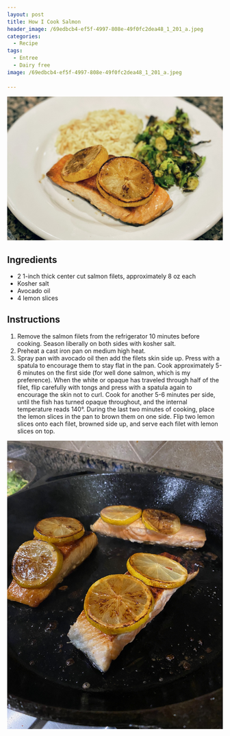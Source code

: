 ```yaml
---
layout: post
title: How I Cook Salmon
header_image: /69edbcb4-ef5f-4997-808e-49f0fc2dea48_1_201_a.jpeg
categories:
  - Recipe
tags:
  - Entree
  - Dairy free
image: /69edbcb4-ef5f-4997-808e-49f0fc2dea48_1_201_a.jpeg

---
```


![Image of How I Cook Salmon.](/upload//69edbcb4-ef5f-4997-808e-49f0fc2dea48_1_201_a.jpeg)

## Ingredients

- 2 1-inch thick center cut salmon filets, approximately 8 oz each
- Kosher salt
- Avocado oil
- 4 lemon slices

## Instructions

1. Remove the salmon filets from the refrigerator 10 minutes before cooking. Season liberally on both sides with kosher salt. 
1. Preheat a cast iron pan on medium high heat. 
1. Spray pan with avocado oil then add the filets skin side up. Press with a spatula to encourage them to stay flat in the pan. Cook approximately 5-6 minutes on the first side (for well done salmon, which is my preference). When the white or opaque has traveled through half of the filet, flip carefully with tongs and press with a spatula again to encourage the skin not to curl. Cook for another 5-6 minutes per side, until the fish has turned opaque throughout, and the internal temperature reads 140°. During the last two minutes of cooking, place the lemon slices in the pan to brown them on one side. Flip two lemon slices onto each filet, browned side up, and serve each filet with lemon slices on top. 





![Image of How I Cook Salmon.](/upload//img_2767.jpeg)